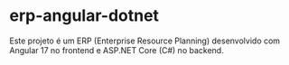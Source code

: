 # erp-angular-dotnet
Este projeto é um ERP (Enterprise Resource Planning) desenvolvido com Angular 17 no frontend e ASP.NET Core (C#) no backend.
